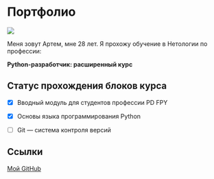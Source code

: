 # Портфолио
![](https://downloader.disk.yandex.ru/preview/8abe85111daf2534ea113e86cbe08ba0c737a88afd5575f404f408c1640dbe24/67464df3/31VWntJZpLalKPhHB5q_TSdpXOfymsJ05zB26mS96m46AAyiCuNDWMtOH30syh0kgSzLTJ2TdvCDIz6XkrYIKA%3D%3D?uid=0&filename=photo_2024-08-31_16-10-32.jpg&disposition=inline&hash=&limit=0&content_type=image%2Fjpeg&owner_uid=0&tknv=v2&size=248x248)

Меня зовут Артем, мне 28 лет. Я прохожу обучение в Нетологии по профессии:

**Python-разработчик: расширенный курс**

## Статус прохождения блоков курса
- [x] Вводный модуль для студентов профессии PD FPY

- [x] Основы языка программирования Python

- [ ] Git — система контроля версий

## Ссылки

[Мой GitHub](https://github.com/XXXKeeper)